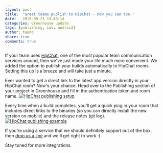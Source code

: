 ```yaml
---
layout: post
title:  "Great teams publish to HipChat - now you can too."
date:   2015-09-23 13:49:14
categories: Greenhouse update
tags: [publishing, ios, android]
author: tauno
share: true
comments: true
---
```


If your team uses [HipChat](https://www.hipchat.com/), one of the most popular team communication services around, then we've just made your life much more convenient. We added the option to publish your builds automatically to HipChat rooms. Setting this up is a breeze and will take just a minute.
<!--more-->

Ever wanted to get a direct link to the latest app version directly in your HipChat room? Now's your chance.
Head over to the Publishing section of your project in Greenhouse and fill in the authentication token and room name.
<a data-lightbox="hipchat-distribution" href="{{ site_url }}/assets/hipchat-publish-add.png">
    <img class="post-img" src="{{ site.url }}/assets/hipchat-publish-add.png" title="HipChat publishing setup"/>
</a>

Every time when a build completes, you'll get a quick ping in your room that includes direct links to the binaries (so you can directly install the new version on mobile) and the release notes (git log).
<a data-lightbox="hipchat-distribution" href="{{ site_url }}/assets/hipchat-publish-example.png">
    <img class="post-img" src="{{ site.url }}/assets/hipchat-publish-example.png" title="HipChat publishing example"/>
</a>

If you're using a service that we should definitely support out of the box, then [drop us a line](http://greenhouseci.com/contact-us.html) and we'll get right to work :)

Stay tuned for more integrations.
